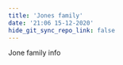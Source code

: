 ```yaml
---
title: 'Jones family'
date: '21:06 15-12-2020'
hide_git_sync_repo_link: false
---
```


Jone family info